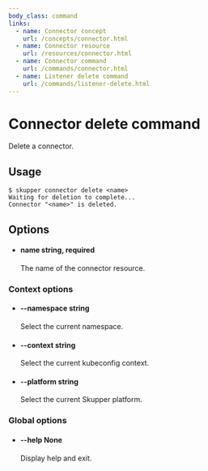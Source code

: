 ```yaml
---
body_class: command
links:
  - name: Connector concept
    url: /concepts/connector.html
  - name: Connector resource
    url: /resources/connector.html
  - name: Connector command
    url: /commands/connector.html
  - name: Listener delete command
    url: /commands/listener-delete.html
---
```


# Connector delete command

<section>

Delete a connector.

</section>

<section>

## Usage

~~~ shell
$ skupper connector delete <name>
Waiting for deletion to complete...
Connector "<name>" is deleted.
~~~

</section>

<section>

## Options

- <h4 id="name">name <span class="option-info">string, required</span></h4>

  The name of the connector resource.

  
### Context options

- <h4 id="namespace">--namespace <span class="option-info">string</span></h4>

  Select the current namespace.

  
- <h4 id="context">--context <span class="option-info">string</span></h4>

  Select the current kubeconfig context.

  
- <h4 id="platform">--platform <span class="option-info">string</span></h4>

  Select the current Skupper platform.

  
### Global options

- <h4 id="help">--help <span class="option-info">None</span></h4>

  Display help and exit.

  
</section>
